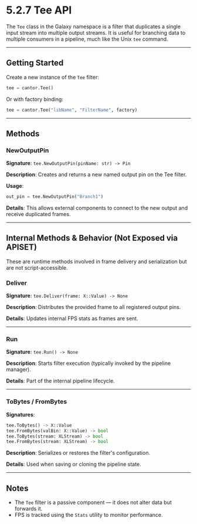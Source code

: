 # 5.2.7 Tee API

The `Tee` class in the Galaxy namespace is a filter that duplicates a single input stream into multiple output streams. It is useful for branching data to multiple consumers in a pipeline, much like the Unix `tee` command.

---

## Getting Started

Create a new instance of the `Tee` filter:

```python
tee = cantor.Tee()
```

Or with factory binding:

```python
tee = cantor.Tee("libName", "FilterName", factory)
```

---

## Methods

### NewOutputPin
**Signature**: `tee.NewOutputPin(pinName: str) -> Pin`

**Description**: Creates and returns a new named output pin on the Tee filter.

**Usage**:
```python
out_pin = tee.NewOutputPin("Branch1")
```

**Details**: This allows external components to connect to the new output and receive duplicated frames.

---

## Internal Methods & Behavior (Not Exposed via APISET)

These are runtime methods involved in frame delivery and serialization but are not script-accessible.

### Deliver
**Signature**: `tee.Deliver(frame: X::Value) -> None`

**Description**: Distributes the provided frame to all registered output pins.

**Details**: Updates internal FPS stats as frames are sent.

---

### Run
**Signature**: `tee.Run() -> None`

**Description**: Starts filter execution (typically invoked by the pipeline manager).

**Details**: Part of the internal pipeline lifecycle.

---

### ToBytes / FromBytes
**Signatures**:
```python
tee.ToBytes() -> X::Value
tee.FromBytes(valBin: X::Value) -> bool
tee.ToBytes(stream: XLStream) -> bool
tee.FromBytes(stream: XLStream) -> bool
```

**Description**: Serializes or restores the filter's configuration.

**Details**: Used when saving or cloning the pipeline state.

---

## Notes

- The `Tee` filter is a passive component — it does not alter data but forwards it.
- FPS is tracked using the `Stats` utility to monitor performance.
